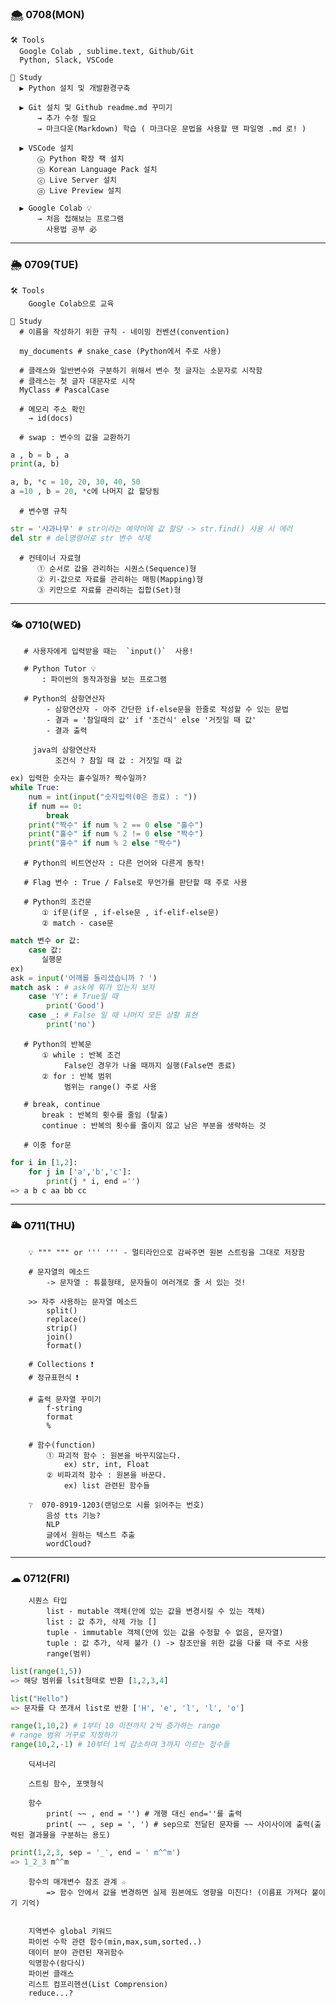 ### 🌨 0708(MON)
    🛠 Tools 
      Google Colab , sublime.text, Github/Git
      Python, Slack, VSCode

    📖 Study
      ▶ Python 설치 및 개발환경구축
      
      ▶ Git 설치 및 Github readme.md 꾸미기
          → 추가 수정 필요
          → 마크다운(Markdown) 학습 ( 마크다운 문법을 사용할 땐 파일명 .md 로! )
          
      ▶ VSCode 설치
          ⓐ Python 확장 팩 설치
          ⓑ Korean Language Pack 설치
          ⓒ Live Server 설치
          ⓓ Live Preview 설치 
          
      ▶ Google Colab 💡
          → 처음 접해보는 프로그램
            사용법 공부 必
---

### 🌦 0709(TUE)

    🛠 Tools 
        Google Colab으로 교육

    📖 Study
      # 이름을 작성하기 위한 규칙 - 네이밍 컨벤션(convention)
      
      my_documents # snake_case (Python에서 주로 사용)
      
      # 클래스와 일반변수와 구분하기 위해서 변수 첫 글자는 소문자로 시작함
      # 클래스는 첫 글자 대문자로 시작
      MyClass # PascalCase

      # 메모리 주소 확인
        → id(docs) 
    
      # swap : 변수의 값을 교환하기
 ```python
a , b = b , a 
print(a, b)

a, b, *c = 10, 20, 30, 40, 50
a =10 , b = 20, *c에 나머지 값 할당됨
```

      # 변수명 규칙
```python
str = '사과나무' # str이라는 예약어에 값 할당 -> str.find() 사용 시 에러
del str # del명령어로 str 변수 삭제
```
      # 컨테이너 자료형
          ① 순서로 값을 관리하는 시퀀스(Sequence)형
          ② 키-값으로 자료를 관리하는 매핑(Mapping)형
          ③ 키만으로 자료를 관리하는 집합(Set)형


---

### 🌤 0710(WED)

       # 사용자에게 입력받을 때는  `input()`  사용!

       # Python Tutor 💡
           : 파이썬의 동작과정을 보는 프로그램 

       # Python의 삼항연산자
            - 삼항연산자 - 아주 간단한 if-else문을 한줄로 작성할 수 있는 문법
            - 결과 = '참일때의 값' if '조건식' else '거짓일 때 값'
            - 결과 출력
             
         java의 삼항연산자
              조건식 ? 참일 때 값 : 거짓일 때 값      

```python
ex) 입력한 숫자는 홀수일까? 짝수일까?
while True:
    num = int(input("숫자입력(0은 종료) : "))
    if num == 0:
        break
    print("짝수" if num % 2 == 0 else "홀수")
    print("홀수" if num % 2 != 0 else "짝수")
    print("홀수" if num % 2 else "짝수")
```


       # Python의 비트연산자 : 다른 언어와 다른게 동작!
       
       # Flag 변수 : True / False로 무언가를 판단할 때 주로 사용

       # Python의 조건문
           ① if문(if문 , if-else문 , if-elif-else문)
           ② match - case문
       
```python
match 변수 or 값:
    case 값:
       실행문
ex)
ask = input('어깨를 돌리셨습니까 ? ')
match ask : # ask에 뭐가 있는지 보자
    case 'Y': # True일 때
        print('Good')
    case _: # False 일 때 나머지 모든 상황 표현
        print('no')
```
       # Python의 반복문
           ① while : 반복 조건
                False인 경우가 나올 때까지 실행(False면 종료)
           ② for : 반복 범위 
                범위는 range() 주로 사용
       
       # break, continue
           break : 반복의 횟수를 줄임 (탈출)
           continue : 반복의 횟수를 줄이지 않고 남은 부분을 생략하는 것 
           
       # 이중 for문
```python
for i in [1,2]:
    for j in ['a','b','c']:
        print(j * i, end ='')
=> a b c aa bb cc
```

---

### 🌥 0711(THU)

        💡 """ """ or ''' ''' - 멀티라인으로 감싸주면 원본 스트링을 그대로 저장함
        
        # 문자열의 메소드
            -> 문자열 : 튜플형태, 문자들이 여러개로 줄 서 있는 것!

        >> 자주 사용하는 문자열 메소드
            split()
            replace()
            strip()
            join()
            format()

        # Collections ❗
        # 정규표현식 ❗

        # 출력 문자열 꾸미기
            f-string
            format
            %

        # 함수(function)
            ① 파괴적 함수 : 원본을 바꾸지않는다.
                ex) str, int, Float
            ② 비파괴적 함수 : 원본을 바꾼다.
                ex) list 관련된 함수들
                
        ❔  070-8919-1203(랜덤으로 시를 읽어주는 번호)
            음성 tts 기능? 
            NLP
            글에서 원하는 텍스트 추출
            wordCloud? 
---

### ☁ 0712(FRI)

        시퀀스 타입
            list - mutable 객체(안에 있는 값을 변경시킬 수 있는 객체)
            list : 값 추가, 삭제 가능 []
            tuple - immutable 객체(안에 있는 값을 수정할 수 없음, 문자열)
            tuple : 값 추가, 삭제 불가 () -> 참조만을 위한 값을 다룰 때 주로 사용
            range(범위)
```python
list(range(1,5))
=> 해당 범위를 lsit형태로 반환 [1,2,3,4]

list("Hello")
=> 문자를 다 쪼개서 list로 반환 ['H', 'e', 'l', 'l', 'o']

range(1,10,2) # 1부터 10 이전까지 2씩 증가하는 range
# range 범위 거꾸로 지정하기
range(10,2,-1) # 10부터 1씩 감소하여 3까지 이르는 정수들
```            
            
        딕셔너리
        
        스트링 함수, 포맷형식
        
        함수
            print( ~~ , end = '') # 개행 대신 end=''를 출력
            print( ~~ , sep = ', ') # sep으로 전달된 문자를 ~~ 사이사이에 출력(출력된 결과물을 구분하는 용도)
```python
print(1,2,3, sep = '_', end = ' m^^m')
=> 1_2_3 m^^m
```
        함수의 매개변수 참조 관계 ☆
            => 함수 안에서 값을 변경하면 실제 원본에도 영향을 미친다! (이름표 가져다 붙이기 기억)
        
        
        지역변수 global 키워드
        파이썬 수학 관련 함수(min,max,sum,sorted..)
        데이터 분야 관련된 재귀함수
        익명함수(람다식)
        파이썬 클래스
        리스트 컴프리헨션(List Comprension)
        reduce...?

      

